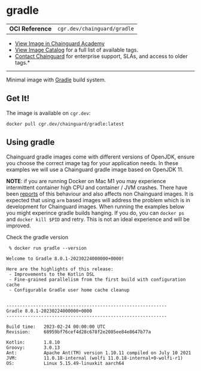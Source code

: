 <!--monopod:start-->
# gradle
| | |
| - | - |
| **OCI Reference** | `cgr.dev/chainguard/gradle` |


* [View Image in Chainguard Academy](https://edu.chainguard.dev/chainguard/chainguard-images/reference/gradle/overview/)
* [View Image Catalog](https://console.enforce.dev/images/catalog) for a full list of available tags.
* [Contact Chainguard](https://www.chainguard.dev/chainguard-images) for enterprise support, SLAs, and access to older tags.*

---
<!--monopod:end-->

<!--overview:start-->
Minimal image with [Gradle](https://gradle.org/) build system.
<!--overview:end-->

<!--getting:start-->
## Get It!
The image is available on `cgr.dev`:

```
docker pull cgr.dev/chainguard/gradle:latest
```
<!--getting:end-->

<!--body:start-->
## Using gradle

Chainguard gradle images come with different versions of OpenJDK, ensure you choose the correct image tag for your application needs.  In these examples we will use a Chainguard gradle image based on OpenJDK 11.

__NOTE__: if you are running Docker on Mac M1 you may experience intermittent container high CPU and container / JVM crashes.  There have been [reports](https://github.com/metanorma/metanorma-docker/issues/126) of this behaviour and also affects non Chainguard images.  It is expected that using `arm` based images will address the problem which is in development for Chainguard images.  When running the examples below you might experince gradle builds hanging.  If you do, you can `docker ps` and `docker kill $PID` and retry.  This is not an ideal experience and will be improved.

Check the gradle version
```
 % docker run gradle --version

Welcome to Gradle 8.0.1-20230224000000+0000!

Here are the highlights of this release:
 - Improvements to the Kotlin DSL
 - Fine-grained parallelism from the first build with configuration cache
 - Configurable Gradle user home cache cleanup


------------------------------------------------------------
Gradle 8.0.1-20230224000000+0000
------------------------------------------------------------

Build time:   2023-02-24 00:00:00 UTC
Revision:     68959bf76cef4d28c678f2e2085ee84e8647b77a

Kotlin:       1.8.10
Groovy:       3.0.13
Ant:          Apache Ant(TM) version 1.10.11 compiled on July 10 2021
JVM:          11.0.18-internal (wolfi 11.0.18-internal+0-wolfi-r1)
OS:           Linux 5.15.49-linuxkit aarch64
```
<!--body:end-->
